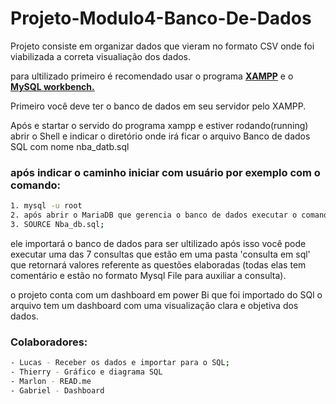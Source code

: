# Projeto-Modulo4-Banco-De-Dados

Projeto consiste em organizar dados que vieram no formato CSV onde foi viabilizada a correta visualiação dos dados.

para ultilizado primeiro é recomendado usar o programa [**XAMPP**](https://www.apachefriends.org/pt_br/index.html "**XAMPP**") e o [**MySQL workbench.**](https://www.mysql.com/products/workbench/ "**MySQL workbench.**")

Primeiro você deve ter o banco de dados em seu servidor pelo XAMPP.

Após e startar o servido do programa xampp e estiver rodando(running) abrir o Shell e indicar o diretório onde irá ficar o arquivo Banco de dados SQL com nome nba_datb.sql

### após indicar o caminho iniciar com usuário por exemplo com o comando:

````sh
1. mysql -u root
2. após abrir o MariaDB que gerencia o banco de dados executar o comando:
3. SOURCE Nba_db.sql;
````

ele importará o banco de dados para ser ultilizado após isso você pode executar uma das 7 consultas que estão em uma pasta 'consulta em sql' que retornará valores referente as questões elaboradas (todas elas tem comentário e estão no formato Mysql File para auxiliar a consulta).

o projeto conta com um dashboard em power Bi que foi importado do SQl o arquivo tem um dashboard com uma visualização clara e objetiva dos dados.

### Colaboradores:

````sh
- Lucas - Receber os dados e importar para o SQL;
- Thierry - Gráfico e diagrama SQL
- Marlon - READ.me
- Gabriel - Dashboard
````
